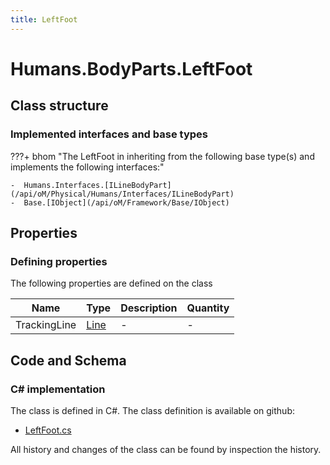 ```yaml
---
title: LeftFoot
---
```


# Humans.BodyParts.LeftFoot



## Class structure

### Implemented interfaces and base types

???+ bhom "The LeftFoot in inheriting from the following base type(s) and implements the following interfaces:"

    -  Humans.Interfaces.[ILineBodyPart](/api/oM/Physical/Humans/Interfaces/ILineBodyPart)
    -  Base.[IObject](/api/oM/Framework/Base/IObject)


## Properties



### Defining properties

The following properties are defined on the class

| Name             | Type             | Description      | Quantity         |
|------------------|------------------|------------------|------------------|
| TrackingLine | [Line](/api/oM/Dimensional/Geometry/Line) | - | - |


## Code and Schema

### C# implementation

The class is defined in C#. The class definition is available on github:

- [LeftFoot.cs](https://github.com/BHoM/BHoM/blob/develop/Humans_oM/BodyParts\LeftFoot.cs)

All history and changes of the class can be found by inspection the history.

